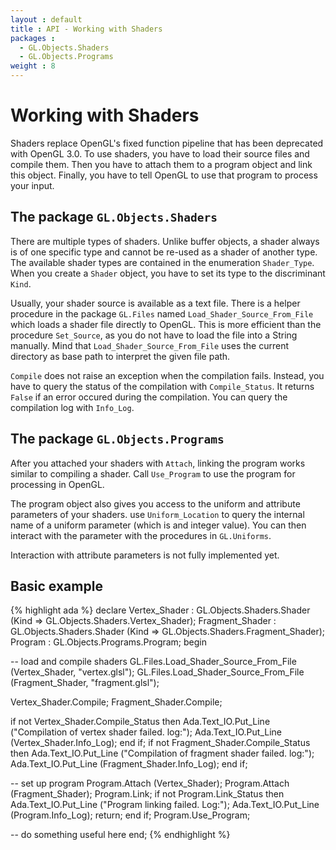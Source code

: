 ```yaml
---
layout : default
title : API - Working with Shaders
packages :
  - GL.Objects.Shaders
  - GL.Objects.Programs
weight : 8
---
```


# Working with Shaders

Shaders replace OpenGL's fixed function pipeline that has been deprecated with OpenGL 3.0.
To use shaders, you have to load their source files and compile them. Then you have to 
attach them to a program object and link this object. Finally, you have to tell OpenGL
to use that program to process your input.

## The package `GL.Objects.Shaders`

There are multiple types of shaders. Unlike buffer objects, a shader always is of one
specific type and cannot be re-used as a shader of another type. The available shader
types are contained in the enumeration `Shader_Type`. When you create a `Shader` object,
you have to set its type to the discriminant `Kind`.

Usually, your shader source is available as a text file. There is a helper procedure in
the package `GL.Files` named `Load_Shader_Source_From_File` which loads a shader file
directly to OpenGL. This is more efficient than the procedure `Set_Source`, as you do
not have to load the file into a String manually. Mind that
`Load_Shader_Source_From_File` uses the current directory as base path to interpret the
given file path.

`Compile` does not raise an exception when the compilation fails. Instead, you have to
query the status of the compilation with `Compile_Status`. It returns `False` if an
error occured during the compilation. You can query the compilation log with `Info_Log`.

## The package `GL.Objects.Programs`

After you attached your shaders with `Attach`, linking the program works similar to
compiling a shader. Call `Use_Program` to use the program for processing in OpenGL.

The program object also gives you access to the uniform and attribute parameters of your
shaders. use `Uniform_Location` to query the internal name of a uniform parameter
(which is and integer value). You can then interact with the parameter with the
procedures in `GL.Uniforms`.

Interaction with attribute parameters is not fully implemented yet.

## Basic example

{% highlight ada %}
declare
   Vertex_Shader   : GL.Objects.Shaders.Shader
     (Kind => GL.Objects.Shaders.Vertex_Shader);
   Fragment_Shader : GL.Objects.Shaders.Shader
     (Kind => GL.Objects.Shaders.Fragment_Shader);
   Program         : GL.Objects.Programs.Program;
begin

   -- load and compile shaders
   GL.Files.Load_Shader_Source_From_File (Vertex_Shader, "vertex.glsl");
   GL.Files.Load_Shader_Source_From_File (Fragment_Shader, "fragment.glsl");
   
   Vertex_Shader.Compile;
   Fragment_Shader.Compile;
   
   if not Vertex_Shader.Compile_Status then
      Ada.Text_IO.Put_Line ("Compilation of vertex shader failed. log:");
      Ada.Text_IO.Put_Line (Vertex_Shader.Info_Log);
   end if;
   if not Fragment_Shader.Compile_Status then
      Ada.Text_IO.Put_Line ("Compilation of fragment shader failed. log:");
      Ada.Text_IO.Put_Line (Fragment_Shader.Info_Log);
   end if;
   
   -- set up program
   Program.Attach (Vertex_Shader);
   Program.Attach (Fragment_Shader);
   Program.Link;
   if not Program.Link_Status then
      Ada.Text_IO.Put_Line ("Program linking failed. Log:");
      Ada.Text_IO.Put_Line (Program.Info_Log);
      return;
   end if;
   Program.Use_Program;
   
   -- do something useful here
end;
{% endhighlight %}